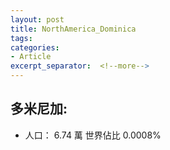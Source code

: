 ```yaml
---
layout: post
title: NorthAmerica_Dominica
tags: 
categories:
- Article
excerpt_separator:  <!--more-->
---
```

## 多米尼加:
- 人口： 6.74 萬 世界佔比 0.0008%